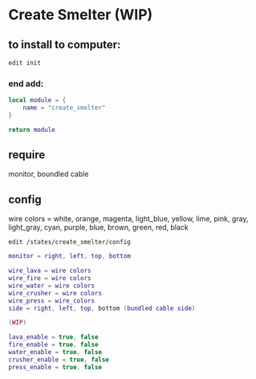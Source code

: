 # Create Smelter (WIP)

## to install to computer:

``` bash
edit init
```

### end add:

``` lua
local module = {
    name = "create_smelter"
}

return module 
```

## require

monitor, boundled cable

## config

wire colors = white, orange, magenta, light_blue, yellow, lime, pink, gray, light_gray, cyan, purple, blue, brown, green, red, black

`edit /states/create_smelter/config`

``` lua
monitor = right, left, top, bottom

wire_lava = wire colors
wire_fire = wire colors
wire_water = wire colors
wire_crusher = wire colors
wire_press = wire_colors
side = right, left, top, bottom (bundled cable side)

(WIP)

lava_enable = true, false
fire_enable = true, false
water_enable = true, false
crusher_enable = true, false
press_enable = true, false

```